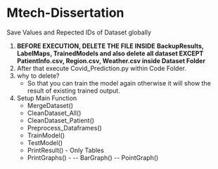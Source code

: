 # Mtech-Dissertation
Save Values and Repected IDs of  Dataset globally
1) **BEFORE EXECUTION, DELETE THE FILE INSIDE** **BackupResults, LabelMaps, TrainedModels and also delete all dataset EXCEPT PatientInfo.csv, Region.csv, Weather.csv inside Dataset Folder** 
2) After that execute Covid_Prediction.py within Code Folder.
3) why to delete?
    - So that you can train the model again otherwise it will show the result of existing trained output.
5) Setup Main Function
    - MergeDataset()
    - CleanDataset_All()
    - CleanDataset_Patient()
    - Preprocess_Dataframes()
    - TrainModel()
    - TestModel()
    - PrintResult() - Only Tables
    - PrintGraphs() - 
        -- BarGraph()
        -- PointGraph()
